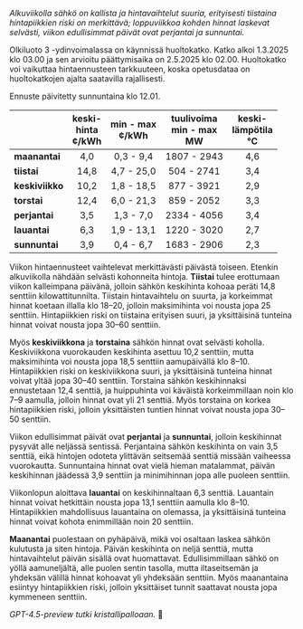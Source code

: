 *Alkuviikolla sähkö on kallista ja hintavaihtelut suuria, erityisesti tiistaina hintapiikkien riski on merkittävä; loppuviikkoa kohden hinnat laskevat selvästi, viikon edullisimmat päivät ovat perjantai ja sunnuntai.*

Olkiluoto 3 -ydinvoimalassa on käynnissä huoltokatko. Katko alkoi 1.3.2025 klo 03.00 ja sen arvioitu päättymisaika on 2.5.2025 klo 02.00. Huoltokatko voi vaikuttaa hintaennusteen tarkkuuteen, koska opetusdataa on huoltokatkojen ajalta saatavilla rajallisesti.

Ennuste päivitetty sunnuntaina klo 12.01.

|         | keski-<br>hinta<br>¢/kWh | min - max<br>¢/kWh | tuulivoima<br>min - max<br>MW | keski-<br>lämpötila<br>°C |
|:-------------|:----------------:|:----------------:|:-------------:|:-------------:|
| **maanantai** | 4,0 | 0,3 - 9,4 | 1807 - 2943 | 4,6 |
| **tiistai** | 14,8 | 4,7 - 25,0 | 504 - 2741 | 3,4 |
| **keskiviikko** | 10,2 | 1,8 - 18,5 | 877 - 3921 | 2,9 |
| **torstai** | 12,4 | 6,0 - 21,3 | 859 - 2052 | 3,3 |
| **perjantai** | 3,5 | 1,3 - 7,0 | 2334 - 4056 | 3,4 |
| **lauantai** | 6,3 | 1,9 - 13,1 | 1220 - 3020 | 2,7 |
| **sunnuntai** | 3,9 | 0,4 - 6,7 | 1683 - 2906 | 2,3 |

Viikon hintaennusteet vaihtelevat merkittävästi päivästä toiseen. Etenkin alkuviikolla nähdään selvästi kohonneita hintoja. **Tiistai** tulee erottumaan viikon kalleimpana päivänä, jolloin sähkön keskihinta kohoaa peräti 14,8 senttiin kilowattitunnilta. Tiistain hintavaihtelu on suurta, ja korkeimmat hinnat koetaan illalla klo 18–20, jolloin maksimihinta voi nousta jopa 25 senttiin. Hintapiikkien riski on tiistaina erityisen suuri, ja yksittäisinä tunteina hinnat voivat nousta jopa 30–60 senttiin.

Myös **keskiviikkona** ja **torstaina** sähkön hinnat ovat selvästi koholla. Keskiviikkona vuorokauden keskihinta asettuu 10,2 senttiin, mutta maksimihinta voi nousta jopa 18,5 senttiin aamupäivällä klo 8–10. Hintapiikkien riski on keskiviikkona suuri, ja yksittäisinä tunteina hinnat voivat yltää jopa 30–40 senttiin. Torstaina sähkön keskihinnaksi ennustetaan 12,4 senttiä, ja huippuhinta voi käväistä korkeimmillaan noin klo 7–9 aamulla, jolloin hinnat ovat yli 21 senttiä. Myös torstaina on korkea hintapiikkien riski, jolloin yksittäisten tuntien hinnat voivat nousta jopa 30–50 senttiin.

Viikon edullisimmat päivät ovat **perjantai** ja **sunnuntai**, jolloin keskihinnat pysyvät alle neljässä sentissä. Perjantaina sähkön keskihinta on vain 3,5 senttiä, eikä hintojen odoteta ylittävän seitsemää senttiä missään vaiheessa vuorokautta. Sunnuntaina hinnat ovat vielä hieman matalammat, päivän keskihinnan jäädessä 3,9 senttiin ja minimihinnan jopa alle puoleen senttiin.

Viikonlopun aloittava **lauantai** on keskihinnaltaan 6,3 senttiä. Lauantain hinnat voivat hetkittäin nousta jopa 13,1 senttiin aamulla klo 8–10. Hintapiikkien mahdollisuus lauantaina on olemassa, ja yksittäisinä tunteina hinnat voivat kohota enimmillään noin 20 senttiin.

**Maanantai** puolestaan on pyhäpäivä, mikä voi osaltaan laskea sähkön kulutusta ja siten hintoja. Päivän keskihinta on neljä senttiä, mutta hintavaihtelut päivän sisällä ovat huomattavat. Edullisimmillaan sähkö on yöllä aamuneljältä, alle puolen sentin tasolla, mutta iltaseitsemän ja yhdeksän välillä hinnat kohoavat yli yhdeksään senttiin. Myös maanantaina esiintyy hintapiikkien riski, jolloin yksittäiset tunnit saattavat nousta jopa kymmeneen senttiin.

*GPT-4.5-preview tutki kristallipalloaan.* 🔮
